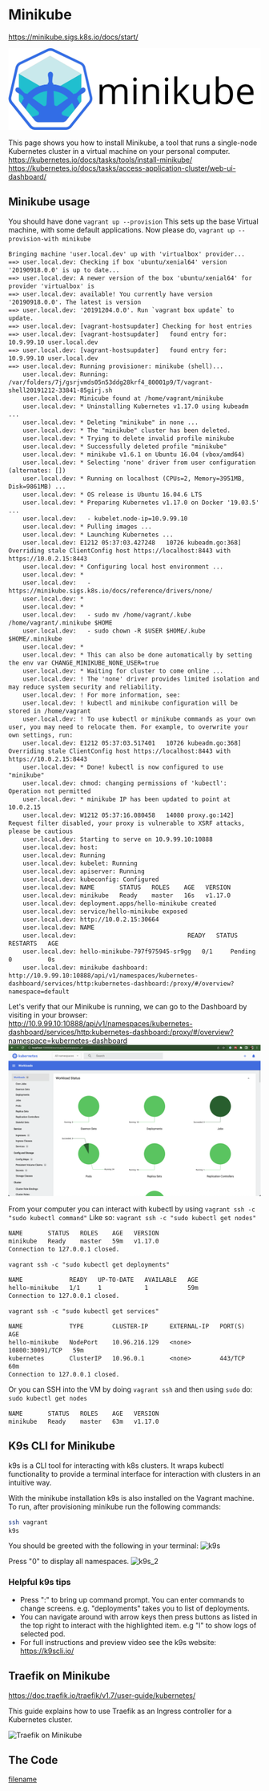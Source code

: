 # Minikube

https://minikube.sigs.k8s.io/docs/start/

![Minikube Logo](images/minikube-logo.png?raw=true "Minikube Logo")

This page shows you how to install Minikube, a tool that runs a single-node Kubernetes cluster in a virtual machine on your personal computer.
https://kubernetes.io/docs/tasks/tools/install-minikube/
https://kubernetes.io/docs/tasks/access-application-cluster/web-ui-dashboard/

## Minikube usage

You should have done `vagrant up --provision` This sets up the base Virtual machine, with some default applications.
Now please do,
`vagrant up --provision-with minikube`
```log
Bringing machine 'user.local.dev' up with 'virtualbox' provider...
==> user.local.dev: Checking if box 'ubuntu/xenial64' version '20190918.0.0' is up to date...
==> user.local.dev: A newer version of the box 'ubuntu/xenial64' for provider 'virtualbox' is
==> user.local.dev: available! You currently have version '20190918.0.0'. The latest is version
==> user.local.dev: '20191204.0.0'. Run `vagrant box update` to update.
==> user.local.dev: [vagrant-hostsupdater] Checking for host entries
==> user.local.dev: [vagrant-hostsupdater]   found entry for: 10.9.99.10 user.local.dev
==> user.local.dev: [vagrant-hostsupdater]   found entry for: 10.9.99.10 user.local.dev
==> user.local.dev: Running provisioner: minikube (shell)...
    user.local.dev: Running: /var/folders/7j/gsrjvmds05n53ddg28krf4_80001p9/T/vagrant-shell20191212-33841-85girj.sh
    user.local.dev: Minicube found at /home/vagrant/minikube
    user.local.dev: * Uninstalling Kubernetes v1.17.0 using kubeadm ...
    user.local.dev: * Deleting "minikube" in none ...
    user.local.dev: * The "minikube" cluster has been deleted.
    user.local.dev: * Trying to delete invalid profile minikube
    user.local.dev: * Successfully deleted profile "minikube"
    user.local.dev: * minikube v1.6.1 on Ubuntu 16.04 (vbox/amd64)
    user.local.dev: * Selecting 'none' driver from user configuration (alternates: [])
    user.local.dev: * Running on localhost (CPUs=2, Memory=3951MB, Disk=9861MB) ...
    user.local.dev: * OS release is Ubuntu 16.04.6 LTS
    user.local.dev: * Preparing Kubernetes v1.17.0 on Docker '19.03.5' ...
    user.local.dev:   - kubelet.node-ip=10.9.99.10
    user.local.dev: * Pulling images ...
    user.local.dev: * Launching Kubernetes ...
    user.local.dev: E1212 05:37:03.427248   10726 kubeadm.go:368] Overriding stale ClientConfig host https://localhost:8443 with https://10.0.2.15:8443
    user.local.dev: * Configuring local host environment ...
    user.local.dev: *
    user.local.dev:   - https://minikube.sigs.k8s.io/docs/reference/drivers/none/
    user.local.dev: *
    user.local.dev: *
    user.local.dev:   - sudo mv /home/vagrant/.kube /home/vagrant/.minikube $HOME
    user.local.dev:   - sudo chown -R $USER $HOME/.kube $HOME/.minikube
    user.local.dev: *
    user.local.dev: * This can also be done automatically by setting the env var CHANGE_MINIKUBE_NONE_USER=true
    user.local.dev: * Waiting for cluster to come online ...
    user.local.dev: ! The 'none' driver provides limited isolation and may reduce system security and reliability.
    user.local.dev: ! For more information, see:
    user.local.dev: ! kubectl and minikube configuration will be stored in /home/vagrant
    user.local.dev: ! To use kubectl or minikube commands as your own user, you may need to relocate them. For example, to overwrite your own settings, run:
    user.local.dev: E1212 05:37:03.517401   10726 kubeadm.go:368] Overriding stale ClientConfig host https://localhost:8443 with https://10.0.2.15:8443
    user.local.dev: * Done! kubectl is now configured to use "minikube"
    user.local.dev: chmod: changing permissions of 'kubectl': Operation not permitted
    user.local.dev: * minikube IP has been updated to point at 10.0.2.15
    user.local.dev: W1212 05:37:16.080458   14080 proxy.go:142] Request filter disabled, your proxy is vulnerable to XSRF attacks, please be cautious
    user.local.dev: Starting to serve on 10.9.99.10:10888
    user.local.dev: host:
    user.local.dev: Running
    user.local.dev: kubelet: Running
    user.local.dev: apiserver: Running
    user.local.dev: kubeconfig: Configured
    user.local.dev: NAME       STATUS   ROLES    AGE   VERSION
    user.local.dev: minikube   Ready    master   16s   v1.17.0
    user.local.dev: deployment.apps/hello-minikube created
    user.local.dev: service/hello-minikube exposed
    user.local.dev: http://10.0.2.15:30664
    user.local.dev: NAME
    user.local.dev:                               READY   STATUS    RESTARTS   AGE
    user.local.dev: hello-minikube-797f975945-sr9gg   0/1     Pending   0          0s
    user.local.dev: minikube dashboard: http://10.9.99.10:10888/api/v1/namespaces/kubernetes-dashboard/services/http:kubernetes-dashboard:/proxy/#/overview?namespace=default
```    
Let's verify that our Minikube is running, we can go to the Dashboard by visiting in your browser:
http://10.9.99.10:10888/api/v1/namespaces/kubernetes-dashboard/services/http:kubernetes-dashboard:/proxy/#/overview?namespace=kubernetes-dashboard
![Minikube](images/minikube.png?raw=true "Minikube")

From your computer you can interact with kubectl by using `vagrant ssh -c "sudo kubectl command"`
Like so:
`vagrant ssh -c "sudo kubectl get nodes"`                                           

```log
NAME       STATUS   ROLES    AGE   VERSION
minikube   Ready    master   59m   v1.17.0
Connection to 127.0.0.1 closed.
```

`vagrant ssh -c "sudo kubectl get deployments"`

```log
NAME             READY   UP-TO-DATE   AVAILABLE   AGE
hello-minikube   1/1     1            1           59m
Connection to 127.0.0.1 closed.
```

`vagrant ssh -c "sudo kubectl get services"`

```log
NAME             TYPE        CLUSTER-IP      EXTERNAL-IP   PORT(S)           AGE
hello-minikube   NodePort    10.96.216.129   <none>        10800:30091/TCP   59m
kubernetes       ClusterIP   10.96.0.1       <none>        443/TCP           60m
Connection to 127.0.0.1 closed.
```

Or you can SSH into the VM by doing `vagrant ssh` and then using `sudo` do:
`sudo kubectl get nodes`

```log
NAME       STATUS   ROLES    AGE   VERSION
minikube   Ready    master   63m   v1.17.0
```

## K9s CLI for Minikube
k9s is a CLI tool for interacting with k8s clusters. It wraps kubectl functionality to provide a terminal interface for interaction with clusters in an intuitive way. 

With the minikube installation k9s is also installed on the Vagrant machine. To run, after provisioning minikube run the following commands:
```bash
ssh vagrant
k9s
```
You should be greeted with the following in your terminal:
![k9s](images/k9s_screenshot1.png?raw=true "k9s")

Press "0" to display all namespaces. 
![k9s_2](images/k9s_screenshot2.png?raw=true "k9s_2")
### Helpful k9s tips
- Press ":" to bring up command prompt. You can enter commands to change screens. e.g. "deployments" takes you to list of deployments.
- You can navigate around with arrow keys then press buttons as listed in the top right to interact with the highlighted item. e.g "l" to show logs of selected pod. 
- For full instructions and preview video see the k9s website: https://k9scli.io/
  

## Traefik on Minikube
https://doc.traefik.io/traefik/v1.7/user-guide/kubernetes/

This guide explains how to use Traefik as an Ingress controller for a Kubernetes cluster.

![Traefik on Minikube](images/minikube-traefik-dashboard.png?raw=true "Traefik on Minikube")

## The Code

[filename](minikube.sh ':include :type=code')
